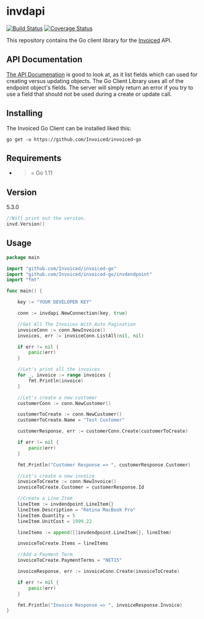 invdapi
========

[![Build Status](https://travis-ci.org/Invoiced/invoiced-go.svg?branch=master)](https://travis-ci.org/Invoiced/invoiced-go)
[![Coverage Status](https://coveralls.io/repos/github/Invoiced/invoiced-go/badge.svg?branch=master)](https://coveralls.io/github/Invoiced/invoiced-go?branch=master)

This repository contains the Go client library for the [Invoiced](https://invoiced.com) API.

## API Documentation

[The API Documenation](http://invoiced.com/docs/api/) is good to look at, as it list fields which can used for creating versus updating objects.  The Go Client Library uses all of the endpoint object's fields.  The server will  simply return an error if you try to use a field that should not be used during a create or update call.

## Installing

The Invoiced Go Client can be installed liked this:

```
go get -u https://github.com/Invoiced/invoiced-go
```


## Requirements

- >= Go 1.11

## Version
5.3.0
```go
//Will print out the version.
invd.Version()
```

## Usage

```go
package main

import "github.com/Invoiced/invoiced-go"
import "github.com/Invoiced/invoiced-go/invdendpoint"
import "fmt"

func main() {

    key := "YOUR DEVELOPER KEY"

    conn := invdapi.NewConnection(key, true)

    //Get All The Invoices With Auto Pagination
    invoiceConn := conn.NewInvoice()
    invoices, err := invoiceConn.ListAll(nil, nil)

    if err != nil {
        panic(err)
    }

    //Let's print all the invoices
    for _, invoice := range invoices {
        fmt.Println(invoice)
    }

    //Let's create a new customer
    customerConn := conn.NewCustomer()

    customerToCreate := conn.NewCustomer()
    customerToCreate.Name = "Test Customer"

    customerResponse, err := customerConn.Create(customerToCreate)

    if err != nil {
        panic(err)
    }

    fmt.Println("Customer Response => ", customerResponse.Customer)

    //Let's create a new invoice
    invoiceToCreate := conn.NewInvoice()
    invoiceToCreate.Customer = customerResponse.Id

    //Create a Line Item
    lineItem := invdendpoint.LineItem{}
    lineItem.Description = "Retina MacBook Pro"
    lineItem.Quantity = 5
    lineItem.UnitCost = 1999.22

    lineItems := append([]invdendpoint.LineItem{}, lineItem)

    invoiceToCreate.Items = lineItems

    //Add a Payment Term
    invoiceToCreate.PaymentTerms = "NET15"

    invoiceResponse, err := invoiceConn.Create(invoiceToCreate)

    if err != nil {
        panic(err)
    }

    fmt.Println("Invoice Response => ", invoiceResponse.Invoice)
}
```
